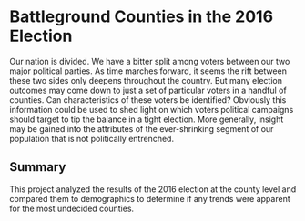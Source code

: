 # Battleground Counties in the 2016 Election

Our nation is divided. We have a bitter split among voters between our two major political parties. As time marches forward, it seems the rift between these two sides only deepens throughout the country. But many election outcomes may come down to just a set of particular voters in a handful of counties. Can characteristics of these voters be identified? Obviously this information could be used to shed light on which voters political campaigns should target to tip the balance in a tight election. More generally, insight may be gained into the attributes of the ever-shrinking segment of our population that is not politically entrenched.

## Summary
This project analyzed the results of the 2016 election at the county level and compared them to demographics to determine if any trends were apparent for the most undecided counties.
